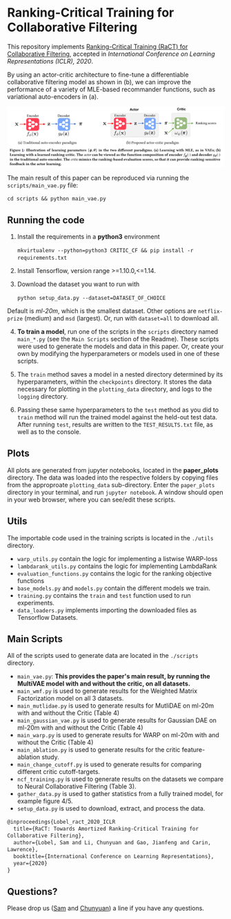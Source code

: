 # Ranking-Critical Training for Collaborative Filtering

This repository implements [Ranking-Critical Training (RaCT) for Collaborative Filtering](https://arxiv.org/abs/1906.04281), accepted in _International Conference on Learning Representations (ICLR), 2020_.     


By using an actor-critic architecture to fine-tune a differentiable collaborative filtering model as shown in (b), we can improve the performance of a variety of MLE-based recommander functions, such as variational auto-encoders in (a).

<img src="misc/schemes.png" width="900">  

The main result of this paper can be reproduced via running the `scripts/main_vae.py` file:

    cd scripts && python main_vae.py

## Running the code

1. Install the requirements in a **python3** environment

    `mkvirtualenv --python=python3 CRITIC_CF && pip install -r requirements.txt`

2. Install Tensorflow, version range >=1.10.0,<=1.14. 

3. Download the dataset you want to run with

    `python setup_data.py --dataset=DATASET_OF_CHOICE`

Default is *ml-20m*, which is the smallest dataset. Other options are `netflix-prize` (medium) and `msd` (largest). Or, run with `dataset=all` to download all.

4. **To train a model**, run one of the scripts in the `scripts` directory named `main_*.py` (see the `Main Scripts` section of the Readme). These scripts were used to generate the models and data in this paper. Or, create your own by modifying the hyperparameters or models used in one of these scripts.

5. The `train` method saves a model in a nested directory determined by its hyperparameters, within the `checkpoints` directory. It stores the data necessary for plotting in the `plotting_data` directory, and logs to the `logging` directory.
6. Passing these same hyperparameters to the `test` method as you did to `train` method will run the trained model against the held-out test data. After running `test`, results are written to the `TEST_RESULTS.txt` file, as well as to the console.

## Plots

All plots are generated from jupyter notebooks, located in the **paper_plots** directory. The data was loaded into the respective folders by copying files from the approproate `plotting_data` sub-directory. Enter the `paper_plots` directory in your terminal, and run `jupyter notebook`. A window should open in your web browser, where you can see/edit these scripts.

## Utils
The importable code used in the training scripts is located in the `./utils` directory.
* `warp_utils.py` contain the logic for implementing a listwise WARP-loss
* `lambdarank_utils.py` contains the logic for implementing LambdaRank
* `evaluation_functions.py` contains the logic for the ranking objective functions
* `base_models.py` and `models.py` contain the different models we train.
* `training.py` contains the `train` and `test` function used to run experiments.
* `data_loaders.py` implements importing the downloaded files as Tensorflow Datasets.

## Main Scripts

All of the scripts used to generate data are located in the `./scripts` directory.
* `main_vae.py`: **This provides the paper's main result, by running the MultiVAE model with and without the critic, on all datasets.** 
* `main_wmf.py` is used to generate results for the Weighted Matrix Factorization model on all 3 datasets.
* `main_mutlidae.py` is used to generate results for MutliDAE on ml-20m with and without the Critic (Table 4)
* `main_gaussian_vae.py` is used to generate results for Gaussian DAE on ml-20m with and without the Critic (Table 4)
* `main_warp.py` is used to generate results for WARP on ml-20m with and without the Critic (Table 4)
* `main_ablation.py` is used to generate results for the critic feature-ablation study.
* `main_change_cutoff.py` is used to generate results for comparing different critic cutoff-targets.
* `ncf_training.py` is used to generate results on the datasets we compare to Neural Collaborative Filtering (Table 3).
* `gather_data.py` is used to gather statistics from a fully trained model, for example figure 4/5.
* `setup_data.py` is used to download, extract, and process the data.


```
@inproceedings{Lobel_ract_2020_ICLR
  title={RaCT: Towards Amortized Ranking-Critical Training for Collaborative Filtering},
  author={Lobel, Sam and Li, Chunyuan and Gao, Jianfeng and Carin, Lawrence},
  booktitle={International Conference on Learning Representations},
  year={2020}
}
```

## Questions?
Please drop us ([Sam](https://github.com/samlobel) and [Chunyuan](http://chunyuan.li/)) a line if you have any questions.


